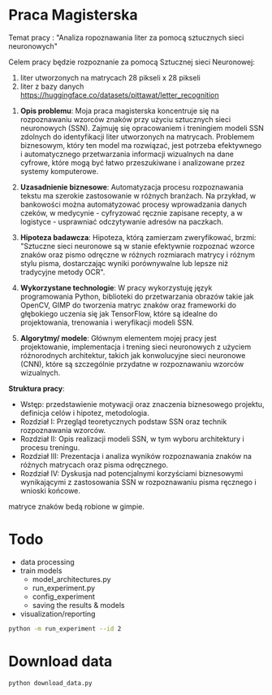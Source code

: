 # Praca Magisterska

Temat pracy : 
"Analiza ropoznawania liter za pomocą sztucznych sieci neuronowych" 

Celem pracy będzie rozpoznanie za pomocą Sztucznej sieci Neuronowej: 
1)	liter utworzonych na matrycach 28 pikseli x 28 pikseli
2)	liter z bazy danych https://huggingface.co/datasets/pittawat/letter_recognition

1. **Opis problemu**:
Moja praca magisterska koncentruje się na rozpoznawaniu wzorców znaków przy użyciu sztucznych sieci neuronowych (SSN). Zajmuję się opracowaniem i treningiem modeli SSN zdolnych do identyfikacji liter utworzonych na matrycach. Problemem biznesowym, który ten model ma rozwiązać, jest potrzeba efektywnego i automatycznego przetwarzania informacji wizualnych na dane cyfrowe, które mogą być łatwo przeszukiwane i analizowane przez systemy komputerowe.

2. **Uzasadnienie biznesowe**:
Automatyzacja procesu rozpoznawania tekstu ma szerokie zastosowanie w różnych branżach. Na przykład, w bankowości można automatyzować procesy wprowadzania danych czeków, w medycynie - cyfryzować ręcznie zapisane recepty, a w logistyce - usprawniać odczytywanie adresów na paczkach. 

3. **Hipoteza badawcza**:
Hipoteza, którą zamierzam zweryfikować, brzmi: "Sztuczne sieci neuronowe są w stanie efektywnie rozpoznać wzorce znaków oraz pismo odręczne w różnych rozmiarach matrycy i różnym stylu pisma, dostarczając wyniki porównywalne lub lepsze niż tradycyjne metody OCR".

4. **Wykorzystane technologie**:
W pracy wykorzystuję język programowania Python, biblioteki do przetwarzania obrazów takie jak OpenCV, GIMP do tworzenia matryc znaków oraz frameworki do głębokiego uczenia się jak TensorFlow, które są idealne do projektowania, trenowania i weryfikacji modeli SSN.

5. **Algorytmy/ modele**:
Głównym elementem mojej pracy jest projektowanie, implementacja i trening sieci neuronowych z użyciem różnorodnych architektur, takich jak konwolucyjne sieci neuronowe (CNN), które są szczególnie przydatne w rozpoznawaniu wzorców wizualnych.

**Struktura pracy**:
- Wstęp: przedstawienie motywacji oraz znaczenia biznesowego projektu, definicja celów i hipotez, metodologia.
- Rozdział I: Przegląd teoretycznych podstaw SSN oraz technik rozpoznawania wzorców.
- Rozdział II: Opis realizacji modeli SSN, w tym wyboru architektury i procesu treningu.
- Rozdział III: Prezentacja i analiza wyników rozpoznawania znaków na różnych matrycach oraz pisma odręcznego.
- Rozdział IV: Dyskusja nad potencjalnymi korzyściami biznesowymi wynikającymi z zastosowania SSN w rozpoznawaniu pisma ręcznego i wnioski końcowe.

matryce znaków bedą robione w gimpie.
# Todo
- data processing
- train models
  - model_architectures.py
  - run_experiment.py
  - config_experiment
  - saving the results & models
- visualization/reporting

```bash
python -m run_experiment --id 2
```

# Download data

```bash
python download_data.py
```

